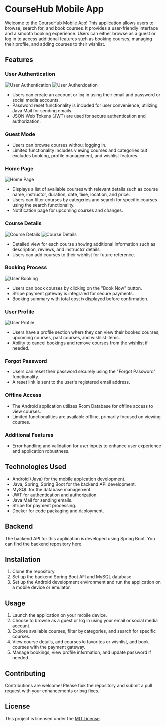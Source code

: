 # CourseHub Mobile App

Welcome to the CourseHub Mobile App! This application allows users to browse, search for, and book courses. It provides a user-friendly interface and a smooth booking experience. Users can either browse as a guest or log in to access additional features such as booking courses, managing their profile, and adding courses to their wishlist.

## Features

### User Authentication

![User Authentication](app/src/main/res/drawable/login.jpg)  ![User Authentication](app/src/main/res/drawable/register.jpg)

- Users can create an account or log in using their email and password or social media accounts.
- Password reset functionality is included for user convenience, utilizing Java Mail for sending emails.
- JSON Web Tokens (JWT) are used for secure authentication and authorization.

### Guest Mode

- Users can browse courses without logging in.
- Limited functionality includes viewing courses and categories but excludes booking, profile management, and wishlist features.

### Home Page

![Home Page](app/src/main/res/drawable/homepage.jpg)

- Displays a list of available courses with relevant details such as course name, instructor, duration, date, time, location, and price.
- Users can filter courses by categories and search for specific courses using the search functionality.
- Notification page for upcoming courses and changes.

### Course Details

![Course Details](app/src/main/res/drawable/coursedetails.jpg) ![Course Details](app/src/main/res/drawable/coursedetailss.jpg)

- Detailed view for each course showing additional information such as description, reviews, and instructor details.
- Users can add courses to their wishlist for future reference.

### Booking Process

![User Booking](app/src/main/res/drawable/payment.jpg)
- Users can book courses by clicking on the "Book Now" button.
- Stripe payment gateway is integrated for secure payments.
- Booking summary with total cost is displayed before confirmation.

### User Profile

![User Profile](app/src/main/res/drawable/profile.png)

- Users have a profile section where they can view their booked courses, upcoming courses, past courses, and wishlist items.
- Ability to cancel bookings and remove courses from the wishlist if needed.

### Forgot Password

- Users can reset their password securely using the "Forgot Password" functionality.
- A reset link is sent to the user's registered email address.

### Offline Access

- The Android application utilizes Room Database for offline access to view courses.
- Limited functionalities are available offline, primarily focused on viewing courses.

### Additional Features

- Error handling and validation for user inputs to enhance user experience and application robustness.

## Technologies Used

- Android (Java) for the mobile application development.
- Java, Spring, Spring Boot for the backend API development.
- MySQL for the database management.
- JWT for authentication and authorization.
- Java Mail for sending emails.
- Stripe for payment processing.
- Docker for code packaging and deployment.

## Backend

The backend API for this application is developed using Spring Boot. You can find the backend repository [here](https://github.com/Akinyemi-samuel/CourseHub.git).

## Installation

1. Clone the repository.
2. Set up the backend Spring Boot API and MySQL database.
3. Set up the Android development environment and run the application on a mobile device or emulator.

## Usage

1. Launch the application on your mobile device.
2. Choose to browse as a guest or log in using your email or social media account.
3. Explore available courses, filter by categories, and search for specific courses.
4. View course details, add courses to favorites or wishlist, and book courses with the payment gateway.
5. Manage bookings, view profile information, and update password if needed.

## Contributing

Contributions are welcome! Please fork the repository and submit a pull request with your enhancements or bug fixes.

## License

This project is licensed under the [MIT License](LICENSE).
